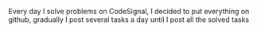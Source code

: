 Every day I solve problems on CodeSignal, I decided to put everything on github, gradually I post several tasks a day until I post all the solved tasks